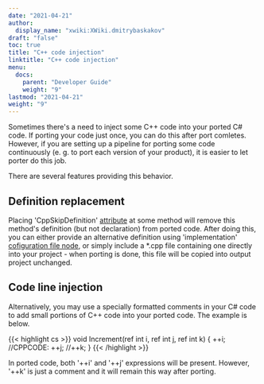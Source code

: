 ```yaml
---
date: "2021-04-21"
author:
  display_name: "xwiki:XWiki.dmitrybaskakov"
draft: "false"
toc: true
title: "C++ code injection"
linktitle: "C++ code injection"
menu:
  docs:
    parent: "Developer Guide"
    weight: "9"
lastmod: "2021-04-21"
weight: "9"
---
```


Sometimes there's a need to inject some C++ code into your ported C# code. If porting your code just once, you can do this after port comletes. However, if you are setting up a pipeline for porting some code continuously (e. g. to port each version of your product), it is easier to let porter do this job.

There are several features providing this behavior.

## Definition replacement ##

Placing 'CppSkipDefinition' [attribute](/native/cs2cpp/developer-guide/codeporting-native-cs2cpp-attributes/) at some method will remove this method's definition (but not declaration) from ported code. After doing this, you can either provide an alternative definition using 'implementation' [cofiguration file node](/native/cs2cpp/developer-guide/codeporting-native-cs2cpp-configuration-file/configuration-file-nodes/), or simply include a *.cpp file containing one directly into your project - when porting is done, this file will be copied into output project unchanged.

## Code line injection ##

Alternatively, you may use a specially formatted comments in your C# code to add small portions of C++ code into your ported code. The example is below.

{{< highlight cs >}}
void Increment(ref int i, ref int j, ref int k)
{
    ++i;
    //CPPCODE: ++j;
    //++k;
}
{{< /highlight >}}

In ported code, both '++i' and '++j' expressions will be present. However, '++k' is just a comment and it will remain this way after porting.